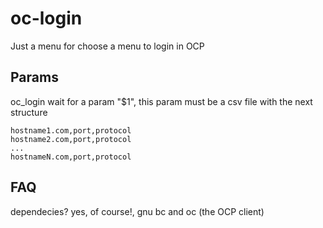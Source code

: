 # oc-login

Just a menu for choose a menu to login in OCP

## Params

oc_login wait for a param "$1", this param must be a csv file with the next structure

```
hostname1.com,port,protocol
hostname2.com,port,protocol
...
hostnameN.com,port,protocol
```

## FAQ

dependecies?
yes, of course!, gnu bc and oc (the OCP client)
